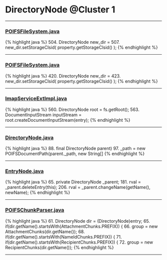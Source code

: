 # DirectoryNode @Cluster 1

***

### [POIFSFileSystem.java](https://searchcode.com/codesearch/view/97397929/)
{% highlight java %}
504. DirectoryNode new_dir =
507. new_dir.setStorageClsid( property.getStorageClsid() );
{% endhighlight %}

***

### [POIFSFileSystem.java](https://searchcode.com/codesearch/view/15642276/)
{% highlight java %}
420. DirectoryNode new_dir =
423. new_dir.setStorageClsid( property.getStorageClsid() );
{% endhighlight %}

***

### [ImapServiceExtImpl.java](https://searchcode.com/codesearch/view/50611261/)
{% highlight java %}
560. DirectoryNode root = fs.getRoot();
563.         DocumentInputStream inputStream = root.createDocumentInputStream(entry);
{% endhighlight %}

***

### [DirectoryNode.java](https://searchcode.com/codesearch/view/15642286/)
{% highlight java %}
88.       final DirectoryNode parent)
97. _path = new POIFSDocumentPath(parent._path, new String[]
{% endhighlight %}

***

### [EntryNode.java](https://searchcode.com/codesearch/view/15642274/)
{% highlight java %}
65. private DirectoryNode _parent;
181.         rval = _parent.deleteEntry(this);
206.         rval = _parent.changeName(getName(), newName);
{% endhighlight %}

***

### [POIFSChunkParser.java](https://searchcode.com/codesearch/view/88636100/)
{% highlight java %}
61. DirectoryNode dir = (DirectoryNode)entry;
65. if(dir.getName().startsWith(AttachmentChunks.PREFIX)) {
66.    group = new AttachmentChunks(dir.getName());
68. if(dir.getName().startsWith(NameIdChunks.PREFIX)) {
71. if(dir.getName().startsWith(RecipientChunks.PREFIX)) {
72.    group = new RecipientChunks(dir.getName());
{% endhighlight %}

***

